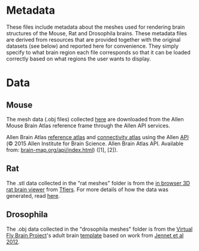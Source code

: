 # Metadata
These files include metadata about the meshes used for rendering brain structures of the Mouse, Rat and Drosophila brains. These metadata files are derived from resources that are provided together with the original datasets (see below) and reported here for convenience. They simply specify to what brain region each file corresponds so that it can be loaded correctly based on what regions the user wants to display.


# Data
## Mouse
The mesh data (.obj files) collected [here](Meshes/mouse_meshes) are downloaded from the Allen Mouse Brain Atlas reference frame
through the Allen API services. 

Allen Brain Atlas [reference atlas](http://atlas.brain-map.org)
and [connectivity atlas](http://connectivity.brain-map.org) using the Allen [API](http://help.brain-map.org/display/api/Allen%2BBrain%2BAtlas%2BAPI)
(© 2015 Allen Institute for Brain Science. Allen Brain Atlas API. Available from: [brain-map.org/api/index.html](brain-map.org/api/index.html)) 
([1], [2]).


## Rat
The .stl data collected in the "rat meshes" folder is from the [in browser 3D rat brain viewer](https://github.com/tfiers/3D-rat-brain)
from [Tfiers](https://github.com/tfiers).
For more details of how the data was generated, read [here](https://github.com/tfiers/3D-rat-brain/blob/master/data/README.md).

## Drosophila
The .obj data collected in the "drosophila meshes" folder is from the [Virtual Fly Brain Project](https://github.com/VirtualFlyBrain)'s adult brain [template](https://github.com/VirtualFlyBrain/DrosAdultBRAINdomains) based on work from [Jennet et al 2012](https://www.cell.com/cell-reports/fulltext/S2211-1247(12)00292-6?_returnURL=https%3A%2F%2Flinkinghub.elsevier.com%2Fretrieve%2Fpii%2FS2211124712002926%3Fshowall%3Dtrue).